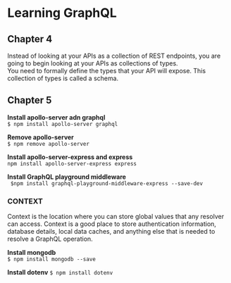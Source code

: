 # Learning GraphQL
## Chapter 4  
Instead of looking at your APIs as a collection of REST endpoints, you are going to begin looking at your APIs as collections of types.  
You need to formally define the types that your API will expose. This collection of types is called a schema.  

## Chapter 5
__Install apollo-server adn graphql__  
`$ npm install apollo-server graphql`   
 
__Remove apollo-server__  
`$ npm remove apollo-server`  

__Install apollo-server-express and express__  
`npm install apollo-server-express express`  

__Install GraphQL playground middleware__  
` $npm install graphql-playground-middleware-express --save-dev`  

### CONTEXT
Context is the location where you can store global values that any resolver can access. Context is a good place to store authentication information, database details,
local data caches, and anything else that is needed to resolve a GraphQL operation.

__Install mongodb__  
`$ npm install mongodb --save`    

__Install dotenv__
`$ npm install dotenv`